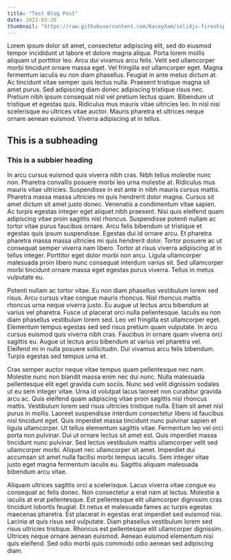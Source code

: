 ```yaml
---
title: "Test Blog Post"
date: 2023-03-20
thumbnail: "https://raw.githubusercontent.com/KaceyXam/solidjs-fireshipio-recreation/main/fireshipio-recreation-image.png"
---
```


Lorem ipsum dolor sit amet, consectetur adipiscing elit, sed do eiusmod tempor incididunt ut labore et dolore magna aliqua. Porta lorem mollis aliquam ut porttitor leo. Arcu dui vivamus arcu felis. Velit sed ullamcorper morbi tincidunt ornare massa eget. Vel fringilla est ullamcorper eget. Magna fermentum iaculis eu non diam phasellus. Feugiat in ante metus dictum at. Ac tincidunt vitae semper quis lectus nulla. Praesent tristique magna sit amet purus. Sed adipiscing diam donec adipiscing tristique risus nec. Pretium nibh ipsum consequat nisl vel pretium lectus quam. Bibendum ut tristique et egestas quis. Ridiculus mus mauris vitae ultricies leo. In nisl nisi scelerisque eu ultrices vitae auctor. Mauris pharetra et ultrices neque ornare aenean euismod. Viverra adipiscing at in tellus.

## This is a subheading

### This is a subbier heading

In arcu cursus euismod quis viverra nibh cras. Nibh tellus molestie nunc non. Pharetra convallis posuere morbi leo urna molestie at. Ridiculus mus mauris vitae ultricies. Suspendisse in est ante in nibh mauris cursus mattis. Pharetra massa massa ultricies mi quis hendrerit dolor magna. Cursus sit amet dictum sit amet justo donec. Venenatis a condimentum vitae sapien. Ac turpis egestas integer eget aliquet nibh praesent. Nisi quis eleifend quam adipiscing vitae proin sagittis nisl rhoncus. Suspendisse potenti nullam ac tortor vitae purus faucibus ornare. Arcu felis bibendum ut tristique et egestas quis ipsum suspendisse. Egestas dui id ornare arcu. Et pharetra pharetra massa massa ultricies mi quis hendrerit dolor. Tortor posuere ac ut consequat semper viverra nam libero. Tortor at risus viverra adipiscing at in tellus integer. Porttitor eget dolor morbi non arcu. Ligula ullamcorper malesuada proin libero nunc consequat interdum varius sit. Sed ullamcorper morbi tincidunt ornare massa eget egestas purus viverra. Tellus in metus vulputate eu.

Potenti nullam ac tortor vitae. Eu non diam phasellus vestibulum lorem sed risus. Arcu cursus vitae congue mauris rhoncus. Nisl rhoncus mattis rhoncus urna neque viverra justo. Eu augue ut lectus arcu bibendum at varius vel pharetra. Fusce ut placerat orci nulla pellentesque. Iaculis eu non diam phasellus vestibulum lorem sed. Leo vel fringilla est ullamcorper eget. Elementum tempus egestas sed sed risus pretium quam vulputate. In arcu cursus euismod quis viverra nibh cras. Faucibus in ornare quam viverra orci sagittis eu. Augue ut lectus arcu bibendum at varius vel pharetra vel. Eleifend mi in nulla posuere sollicitudin. Dui vivamus arcu felis bibendum. Turpis egestas sed tempus urna et.

Cras semper auctor neque vitae tempus quam pellentesque nec nam. Molestie nunc non blandit massa enim nec dui nunc. Nulla malesuada pellentesque elit eget gravida cum sociis. Nunc sed velit dignissim sodales ut eu sem integer vitae. Urna id volutpat lacus laoreet non curabitur gravida arcu ac. Quis eleifend quam adipiscing vitae proin sagittis nisl rhoncus mattis. Vestibulum lorem sed risus ultricies tristique nulla. Etiam sit amet nisl purus in mollis. Laoreet suspendisse interdum consectetur libero id faucibus nisl tincidunt eget. Quis imperdiet massa tincidunt nunc pulvinar sapien et ligula ullamcorper. Ut tellus elementum sagittis vitae. Fermentum leo vel orci porta non pulvinar. Dui ut ornare lectus sit amet est. Quis imperdiet massa tincidunt nunc pulvinar. Sed lectus vestibulum mattis ullamcorper velit sed ullamcorper morbi. Aliquet nec ullamcorper sit amet. Imperdiet dui accumsan sit amet nulla facilisi morbi tempus iaculis. Sem integer vitae justo eget magna fermentum iaculis eu. Sagittis aliquam malesuada bibendum arcu vitae.

Aliquam ultrices sagittis orci a scelerisque. Lacus viverra vitae congue eu consequat ac felis donec. Non consectetur a erat nam at lectus. Molestie a iaculis at erat pellentesque. Est pellentesque elit ullamcorper dignissim cras tincidunt lobortis feugiat. Et netus et malesuada fames ac turpis egestas maecenas pharetra. Est placerat in egestas erat imperdiet sed euismod nisi. Lacinia at quis risus sed vulputate. Diam phasellus vestibulum lorem sed risus ultricies tristique. Rhoncus est pellentesque elit ullamcorper dignissim. Ultrices neque ornare aenean euismod. Aenean euismod elementum nisi quis eleifend. Sed odio morbi quis commodo odio aenean sed adipiscing diam.

